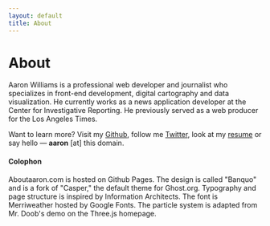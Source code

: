 ```yaml
---
layout: default
title: About
---
```


# About

Aaron Williams is a professional web developer and journalist who specializes in front-end development, digital cartography and data visualization. He currently works as a news application developer at the Center for Investigative Reporting. He previously served as a web producer for the Los Angeles Times.

Want to learn more? Visit my [Github](http://github.com/aboutaaron), follow me [Twitter](http://twitter.com/aboutaaron), look at my [resume](http://resume.linkedinlabs.com/z3wen348n) or say hello — **aaron** [at] this domain.


#### Colophon

Aboutaaron.com is hosted on Github Pages. The design is called "Banquo" and is a fork of "Casper," the default theme for Ghost.org. Typography and page structure is inspired by Information Architects. The font is Merriweather hosted by Google Fonts. The particle system is adapted from Mr. Doob's demo on the Three.js homepage.
